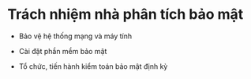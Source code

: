 # Trách nhiệm nhà phân tích bảo mật

- Bảo vệ hệ thống mạng và máy tính

- Cài đặt phần mềm bảo mật

- Tổ chức, tiến hành kiểm toán bảo mật định kỳ

